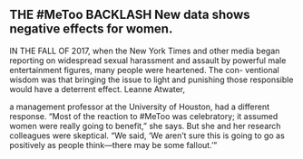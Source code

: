 ## THE #MeToo BACKLASH New data shows negative effects for women.

IN THE FALL OF 2017, when the New York Times and other media began reporting on widespread sexual harassment and assault by powerful male entertainment figures, many people were heartened. The con- ventional wisdom was that bringing the issue to light and punishing those responsible would have a deterrent effect. Leanne Atwater,

a management professor at the University of Houston, had a different response. “Most of the reaction to #MeToo was celebratory; it assumed women were really going to benefit,” she says. But she and her research colleagues were skeptical. “We said, ‘We aren’t sure this is going to go as positively as people think—there may be some fallout.’”